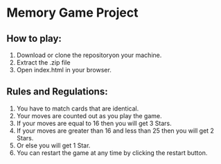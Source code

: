 # Memory Game Project

## How to play:
1. Download or clone the repositoryon your machine.
2. Extract the .zip file
3. Open index.html in your browser.

## Rules and Regulations:
1. You have to match cards that are identical.
2. Your moves are counted out as you play the game.
3. If your moves are equal to 16 then you will get 3 Stars.
4. If your moves are greater than 16 and less than 25 then you will get 2 Stars.
5. Or else you will get 1 Star.
6. You can restart the game at any time by clicking the restart button.
